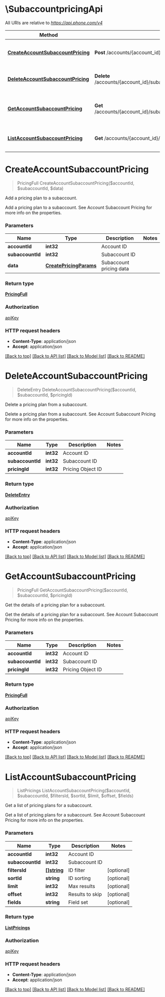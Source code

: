 # \SubaccountpricingApi

All URIs are relative to *https://api.phone.com/v4*

Method | HTTP request | Description
------------- | ------------- | -------------
[**CreateAccountSubaccountPricing**](SubaccountpricingApi.md#CreateAccountSubaccountPricing) | **Post** /accounts/{account_id}/subaccounts/{subaccount_id}/pricing | Add a pricing plan to a subaccount.
[**DeleteAccountSubaccountPricing**](SubaccountpricingApi.md#DeleteAccountSubaccountPricing) | **Delete** /accounts/{account_id}/subaccounts/{subaccount_id}/pricing/{pricing_id} | Delete a pricing plan from a subaccount.
[**GetAccountSubaccountPricing**](SubaccountpricingApi.md#GetAccountSubaccountPricing) | **Get** /accounts/{account_id}/subaccounts/{subaccount_id}/pricing/{pricing_id} | Get the details of a pricing plan for a subaccount.
[**ListAccountSubaccountPricing**](SubaccountpricingApi.md#ListAccountSubaccountPricing) | **Get** /accounts/{account_id}/subaccounts/{subaccount_id}/pricing | Get a list of pricing plans for a subaccount.


# **CreateAccountSubaccountPricing**
> PricingFull CreateAccountSubaccountPricing($accountId, $subaccountId, $data)

Add a pricing plan to a subaccount.

Add a pricing plan to a subaccount. See Account Subaccount Pricing for more info on the properties.


### Parameters

Name | Type | Description  | Notes
------------- | ------------- | ------------- | -------------
 **accountId** | **int32**| Account ID | 
 **subaccountId** | **int32**| Subaccount ID | 
 **data** | [**CreatePricingParams**](CreatePricingParams.md)| Subaccount pricing data | 

### Return type

[**PricingFull**](PricingFull.md)

### Authorization

[apiKey](../README.md#apiKey)

### HTTP request headers

 - **Content-Type**: application/json
 - **Accept**: application/json

[[Back to top]](#) [[Back to API list]](../README.md#documentation-for-api-endpoints) [[Back to Model list]](../README.md#documentation-for-models) [[Back to README]](../README.md)

# **DeleteAccountSubaccountPricing**
> DeleteEntry DeleteAccountSubaccountPricing($accountId, $subaccountId, $pricingId)

Delete a pricing plan from a subaccount.

Delete a pricing plan from a subaccount. See Account Subaccount Pricing for more info on the properties.


### Parameters

Name | Type | Description  | Notes
------------- | ------------- | ------------- | -------------
 **accountId** | **int32**| Account ID | 
 **subaccountId** | **int32**| Subaccount ID | 
 **pricingId** | **int32**| Pricing Object ID | 

### Return type

[**DeleteEntry**](DeleteEntry.md)

### Authorization

[apiKey](../README.md#apiKey)

### HTTP request headers

 - **Content-Type**: application/json
 - **Accept**: application/json

[[Back to top]](#) [[Back to API list]](../README.md#documentation-for-api-endpoints) [[Back to Model list]](../README.md#documentation-for-models) [[Back to README]](../README.md)

# **GetAccountSubaccountPricing**
> PricingFull GetAccountSubaccountPricing($accountId, $subaccountId, $pricingId)

Get the details of a pricing plan for a subaccount.

Get the details of a pricing plan for a subaccount. See Account Subaccount Pricing for more info on the properties.


### Parameters

Name | Type | Description  | Notes
------------- | ------------- | ------------- | -------------
 **accountId** | **int32**| Account ID | 
 **subaccountId** | **int32**| Subaccount ID | 
 **pricingId** | **int32**| Pricing Object ID | 

### Return type

[**PricingFull**](PricingFull.md)

### Authorization

[apiKey](../README.md#apiKey)

### HTTP request headers

 - **Content-Type**: application/json
 - **Accept**: application/json

[[Back to top]](#) [[Back to API list]](../README.md#documentation-for-api-endpoints) [[Back to Model list]](../README.md#documentation-for-models) [[Back to README]](../README.md)

# **ListAccountSubaccountPricing**
> ListPricings ListAccountSubaccountPricing($accountId, $subaccountId, $filtersId, $sortId, $limit, $offset, $fields)

Get a list of pricing plans for a subaccount.

Get a list of pricing plans for a subaccount. See Account Subaccount Pricing for more info on the properties.


### Parameters

Name | Type | Description  | Notes
------------- | ------------- | ------------- | -------------
 **accountId** | **int32**| Account ID | 
 **subaccountId** | **int32**| Subaccount ID | 
 **filtersId** | [**[]string**](string.md)| ID filter | [optional] 
 **sortId** | **string**| ID sorting | [optional] 
 **limit** | **int32**| Max results | [optional] 
 **offset** | **int32**| Results to skip | [optional] 
 **fields** | **string**| Field set | [optional] 

### Return type

[**ListPricings**](ListPricings.md)

### Authorization

[apiKey](../README.md#apiKey)

### HTTP request headers

 - **Content-Type**: application/json
 - **Accept**: application/json

[[Back to top]](#) [[Back to API list]](../README.md#documentation-for-api-endpoints) [[Back to Model list]](../README.md#documentation-for-models) [[Back to README]](../README.md)

